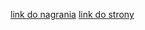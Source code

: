 [link do nagrania](https://vistulaedu-my.sharepoint.com/:v:/g/personal/sprawuc1_stu_vistula_edu_pl/EYiiorUBea9JhilCGvxKePABe7To7TVGeT_66BmSXm1qkA?nav=eyJyZWZlcnJhbEluZm8iOnsicmVmZXJyYWxBcHAiOiJPbmVEcml2ZUZvckJ1c2luZXNzIiwicmVmZXJyYWxBcHBQbGF0Zm9ybSI6IldlYiIsInJlZmVycmFsTW9kZSI6InZpZXciLCJyZWZlcnJhbFZpZXciOiJNeUZpbGVzTGlua0NvcHkifX0&e=tkViAF) 
[link do strony](https://pawelcwikilewiczuczelnia.github.io/multimedialne-strona/)
